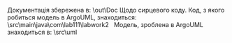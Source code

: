 Документація збережена в: \out\Doc
Щодо сирцевого коду. Код, з якого робиться модель в ArgoUML, знаходиться: \src\main\java\com\lab111\labwork2  
Модель, зроблена в ArgoUML знаходиться в: \src\uml
